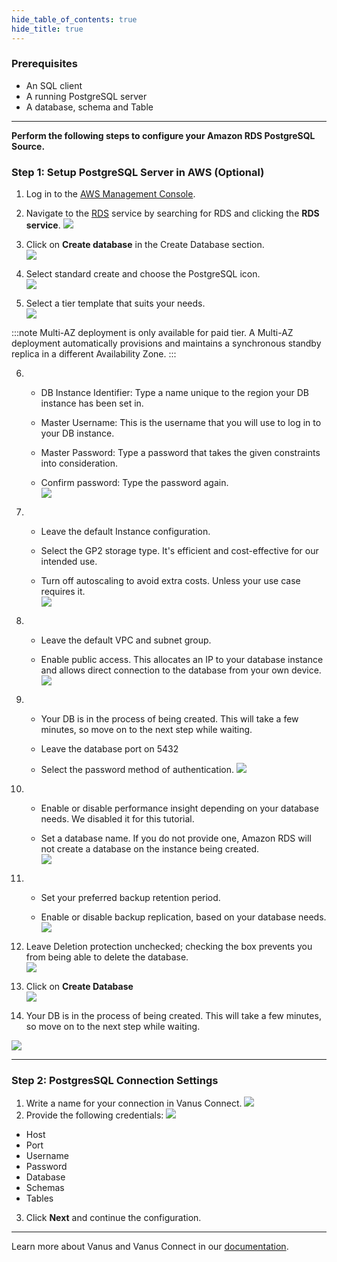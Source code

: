 ```yaml
--- 
hide_table_of_contents: true
hide_title: true
---
```


### Prerequisites

- An SQL client
- A running PostgreSQL server
- A database, schema and Table

---

**Perform the following steps to configure your Amazon RDS PostgreSQL Source.**

### Step 1: Setup PostgreSQL Server in AWS (Optional)

1. Log in to the [AWS Management Console](https://aws.amazon.com/).  

2. Navigate to the [RDS](https://console.aws.amazon.com/rds/) service by searching for RDS and clicking the **RDS service**. 
![](images/3.png)

3. Click on **Create database** in the Create Database section.  
![](images/4.png)

4. Select standard create and choose the PostgreSQL icon.   
![](images/5.png)   

5. Select a tier template that suits your needs.   
![](images/6.png)  

:::note
Multi-AZ deployment is only available for paid tier. A Multi-AZ deployment automatically provisions and maintains a synchronous standby replica in a different Availability Zone.
:::

6. 
    - DB Instance Identifier: Type a name unique to the region your DB instance has been set in.  

    - Master Username: This is the username that you will use to log in to your DB instance.  

    - Master Password: Type a password that takes the given constraints into consideration.  

    - Confirm password: Type the password again.   
    ![](images/7.png)   


7. 
    - Leave the default Instance configuration.  

    - Select the GP2 storage type. It's efficient and cost-effective for our intended use.  

    - Turn off autoscaling to avoid extra costs. Unless your use case requires it.   
    ![](images/8.png)

8. 
    - Leave the default VPC and subnet group.  

    - Enable public access. This allocates an IP to your database instance and allows direct connection to the database from your own device.  
    ![](images/9.png)   


9. 
   - Your DB is in the process of being created. This will take a few minutes, so move on to the next step while waiting.

   - Leave the database port on 5432

   - Select the password method of authentication.
   ![](images/10.png)   


10. 
    - Enable or disable performance insight depending on your database needs. We disabled it for this tutorial.  

    - Set a database name. If you do not provide one, Amazon RDS will not create a database on the instance being created.   
    ![](images/11.png)   


11. 
    - Set your preferred backup retention period.  

    - Enable or disable backup replication, based on your database needs. 
    ![](images/12.png)   


12. Leave Deletion protection unchecked; checking the box prevents you from being able to delete the database.  
![](images/13.png)   


13. Click on **Create Database**  
![](images/14.png)

14. Your DB is in the process of being created. This will take a few minutes, so move on to the next step while waiting.

![](images/15.png)  

---

### Step 2: PostgresSQL Connection Settings
1. Write a name for your connection in Vanus Connect.
![](images/name.png)
2. Provide the following credentials: 
![](images/source%20config.png)
- Host 
- Port 
- Username 
- Password 
- Database 
- Schemas 
- Tables   

3. Click **Next** and continue the configuration.

---

Learn more about Vanus and Vanus Connect in our [documentation](https://docs.vanus.ai/getting-started/what-is-vanus).